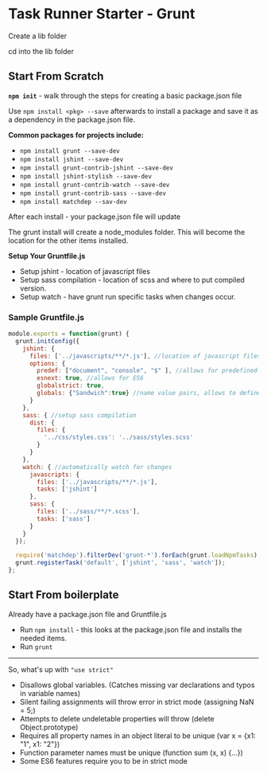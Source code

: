 # Task Runner Starter - Grunt
 
Create a lib folder

cd into the lib folder

## Start From Scratch
**`npm init`** - walk through the steps for creating a basic package.json file

Use `npm install <pkg> --save` afterwards to install a package and
save it as a dependency in the package.json file.

**Common packages for projects include:**
* `npm install grunt --save-dev`
* `npm install jshint --save-dev`
* `npm install grunt-contrib-jshint --save-dev`
* `npm install jshint-stylish --save-dev`
* `npm install grunt-contrib-watch --save-dev`
* `npm install grunt-contrib-sass --save-dev`
* `npm install matchdep --sav-dev`

After each install - your package.json file will update

The grunt install will create a node_modules folder. This will become the location for the other items installed.

**Setup Your Gruntfile.js**

* Setup jshint - location of javascript files
* Setup sass compilation - location of scss and where to put compiled version.
* Setup watch - have grunt run specific tasks when changes occur.

### Sample Gruntfile.js
```javascript
module.exports = function(grunt) {
  grunt.initConfig({
    jshint: {
      files: ['../javascripts/**/*.js'], //location of javascript files
      options: {
        predef: ["document", "console", "$" ], //allows for predefined things not found in js
        esnext: true, //allows for ES6 
        globalstrict: true,
        globals: {"Sandwich":true} //name value pairs, allows to define global vars used in many files.
      }
    },
    sass: { //setup sass compilation
      dist: {
        files: {
          '../css/styles.css': '../sass/styles.scss'
        }
      }
    },
    watch: { //automatically watch for changes
      javascripts: {
        files: ['../javascripts/**/*.js'], 
        tasks: ['jshint']
      },
      sass: {
        files: ['../sass/**/*.scss'],
        tasks: ['sass']
      }
    }
  });

  require('matchdep').filterDev('grunt-*').forEach(grunt.loadNpmTasks);
  grunt.registerTask('default', ['jshint', 'sass', 'watch']);
};

```
## Start From boilerplate
Already have a package.json file and Gruntfile.js
* Run `npm install` - this looks at the package.json file and installs the needed items.
* Run `grunt`


***********************
So, what's up with `"use strict"`
* Disallows global variables. (Catches missing var declarations and typos in variable names)
* Silent failing assignments will throw error in strict mode (assigning NaN = 5;)
* Attempts to delete undeletable properties will throw (delete Object.prototype)
* Requires all property names in an object literal to be unique (var x = {x1: "1", x1: "2"})
* Function parameter names must be unique (function sum (x, x) {...}) 
* Some ES6 features require you to be in strict mode
  